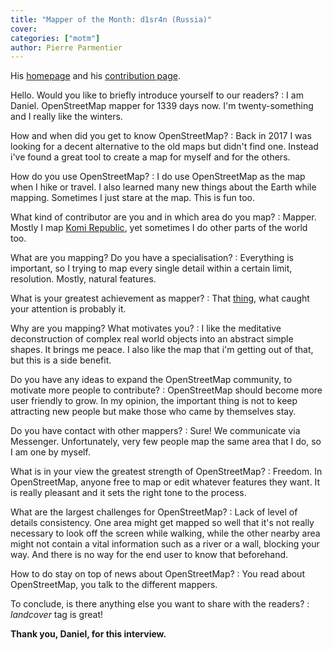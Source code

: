 ```yaml
---
title: "Mapper of the Month: d1sr4n (Russia)"
cover:
categories: ["motm"]
author: Pierre Parmentier
---
```


His [homepage](https://www.openstreetmap.org/user/d1sr4n) and his [contribution page](https://hdyc.neis-one.org/?d1sr4n).

Hello. Would you like to briefly introduce yourself to our readers?
: I am Daniel. OpenStreetMap mapper for 1339 days now. I'm twenty-something and I really like the winters.

How and when did you get to know OpenStreetMap?
: Back in 2017 I was looking for a decent alternative to the old maps but didn't find one. Instead i've found a great tool to create a map for myself and for the others.

How do you use OpenStreetMap?
: I do use OpenStreetMap as the map when I hike or travel. I also learned many new things about the Earth while mapping. Sometimes I just stare at the map. This is fun too.

What kind of contributor are you and in which area do you map?
: Mapper. Mostly I map [Komi Republic](https://en.wikipedia.org/wiki/Komi_Republic), yet sometimes I do other parts of the world too.

What are you mapping? Do you have a specialisation?
: Everything is important, so I trying to map every single detail within a certain limit, resolution. Mostly, natural features.

What is your greatest achievement as mapper?
: That [thing](https://hdyc.neis-one.org/?d1sr4n), what caught your attention is probably it.

Why are you mapping? What motivates you?
: I like the meditative deconstruction of complex real world objects into an abstract simple shapes. It brings me peace. I also like the map that i'm getting out of that, but this is a side benefit.

Do you have any ideas to expand the OpenStreetMap community, to motivate more people to contribute?
: OpenStreetMap should become more user friendly to grow. In my opinion, the important thing is not to keep attracting new people but make those who came by themselves stay.

Do you have contact with other mappers?
: Sure! We communicate via Messenger. Unfortunately, very few people map the same area that I do, so I am one by myself.

What is in your view the greatest strength of OpenStreetMap?
: Freedom. In OpenStreetMap, anyone free to map or edit whatever features they want. It is really pleasant and it sets the right tone to the process.

What are the largest challenges for OpenStreetMap?
: Lack of level of details consistency. One area might get mapped so well that it's not really necessary to look off the screen while walking, while the other nearby area might not contain a vital information such as a river or a wall, blocking your way. And there is no way for the end user to know that beforehand.

How to do stay on top of news about OpenStreetMap?
: You read about OpenStreetMap, you talk to the different mappers.

To conclude, is there anything else you want to share with the readers?
: _landcover_ tag is great!

**Thank you, Daniel, for this interview.**
